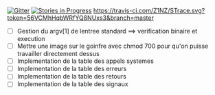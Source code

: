 



[![Gitter](https://badges.gitter.im/gitterHQ/gitter.svg)](https://gitter.im/Z1NZ/Strace)
[![Stories in Progress](https://badge.waffle.io/Z1NZ/Strace.png?label=waffle%3Ain%20progress&title=In%20Progress)](http://waffle.io/Z1NZ/Strace)
https://travis-ci.com/Z1NZ/STrace.svg?token=56VCMhHqbWRfYQ8NUxs3&branch=master
- [ ] Gestion du argv[1] de lentree standard ==> verification binaire et execution
- [ ] Mettre une image sur le goinfre avec chmod 700 pour qu'on puisse travailler directement dessus
- [ ] Implementation de la table des appels systemes
- [ ] Implementation de la table des erreurs
- [ ] Implementation de la table des retours
- [ ] Implementation de la table des signaux
